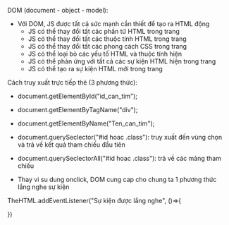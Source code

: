 DOM (document - object - model):

- Với DOM, JS được tất cả  sức mạnh cần thiết để tạo ra HTML động
  + JS có thể thay đổi tất các phần tử HTML trong trang
  + JS có thể thay đổi tất các thuộc tính HTML trong trang
  + JS có thể thay đổi tất các phong cách CSS trong trang
  + JS có thể loại bỏ các yếu tố HTML và thuộc tính hiện
  + JS có thể phản ứng với tất cả các sự kiện HTML hiện trong trang
  + JS có thể tạo ra sự kiện HTML mới trong trang



Cách truy xuất trực tiếp thẻ (3 phương thức):

- document.getElementById("id_can_tim");

- document.getElementByTagName("div");
- document.getElementByName("Ten_can_tim");

- document.querySeclector("#id hoac .class"): truy xuất đến vùng chọn và trả về kết quả tham chiếu đầu tiên


- document.querySeclectorAll("#id hoac .class"): trả về các mảng tham chiếu


- Thay vi su dung onclick, DOM cung  cap cho chung ta 1 phương thức lắng nghe sự kiện

<!-- Quan trong -->
TheHTML.addEventListener("Sự kiện được lắng nghe", ()=>{
  <!-- Hành động xảy ra khi lắng nghe sự kiện đó -->
})
